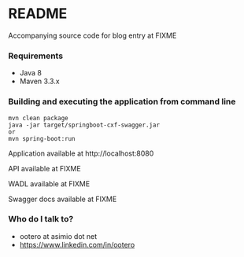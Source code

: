 # README #

Accompanying source code for blog entry at FIXME

### Requirements ###

* Java 8
* Maven 3.3.x

### Building and executing the application from command line ###

```
mvn clean package
java -jar target/springboot-cxf-swagger.jar
or
mvn spring-boot:run
```

Application available at http://localhost:8080

API available at FIXME

WADL available at FIXME

Swagger docs available at FIXME

### Who do I talk to? ###

* ootero at asimio dot net
* https://www.linkedin.com/in/ootero